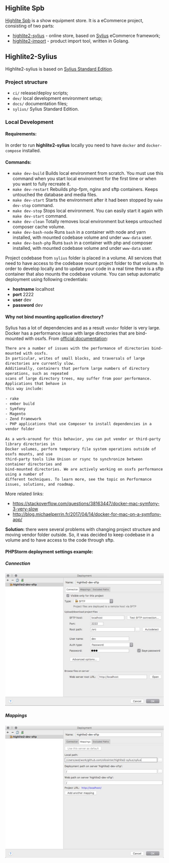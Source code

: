 ## Highlite Spb

[Highlite Spb](http://highlite-spb.ru) is a show equipment store. It is a eCommerce project, consisting of two parts:
- [highlite2-sylius](https://github.com/oliosinter/highlite2-sylius) - online store, based on [Sylius](https://sylius.com) eCommerce framework;
- [highlite2-import](https://github.com/oliosinter/highlite2-import) - product import tool, written in Golang. 

## Highlite2-Sylius
Highlite2-sylius is based on [Sylius Standard Edition](https://github.com/Sylius/Sylius-Standard).

### Project structure
- `ci/` release/deploy scripts;
- `dev/` local development environment setup;
- `docs/` documentation files;
- `sylius/` Sylius Standard Edition.

### Local Development

#### Requirements:
In order to run **highlite2-sylius** locally you need to have `docker` and `docker-compose` installed. 

#### Commands:
- `make dev-build` Builds local environment from scratch. You must use this command when you start local environment for the first time or when you want to fully recreate it.
- `make dev-restart` Rebuilds php-fpm, nginx and sftp containers. Keeps untouched the database and media files.
- `make dev-start` Starts the environment after it had been stopped by `make dev-stop` command.
- `make dev-stop` Stops local environment. You can easily start it again with `make dev-start` command.
- `make dev-clean` Totally removes local environment but keeps untouched composer cache volume.
- `make dev-bash-node` Runs `bash` in a container with node and yarn installed, with mounted codebase volume and under `www-data` user.
- `make dev-bash-php` Runs `bash` in a container with php and composer installed, with mounted codebase volume and under `www-data` user.

Project codebase from `sylius` folder is placed in a volume. All services that need to have access to the codebase mount project folder to that volume.
In order to develop locally and to update your code in a real time there is a sftp container that also mounts the codebase volume. You can setup
automatic deployment using following credentials:
- **hostname** localhost
- **port** 2222
- **user** dev
- **password** dev

#### Why not bind mounting application directory?
Sylius has a lot of dependencies and as a result `vendor` folder is very large. Docker has a performance issue with
large directories that are bind-mounted with osxfs. From [official documentation](https://docs.docker.com/docker-for-mac/troubleshoot/#known-issues):
```
There are a number of issues with the performance of directories bind-mounted with osxfs. 
In particular, writes of small blocks, and traversals of large directories are currently slow. 
Additionally, containers that perform large numbers of directory operations, such as repeated 
scans of large directory trees, may suffer from poor performance. Applications that behave in 
this way include:

- rake
- ember build
- Symfony
- Magento
- Zend Framework
- PHP applications that use Composer to install dependencies in a vendor folder

As a work-around for this behavior, you can put vendor or third-party library directories in 
Docker volumes, perform temporary file system operations outside of osxfs mounts, and use 
third-party tools like Unison or rsync to synchronize between container directories and 
bind-mounted directories. We are actively working on osxfs performance using a number of 
different techniques. To learn more, see the topic on Performance issues, solutions, and roadmap.
```
More related links:
- https://stackoverflow.com/questions/38163447/docker-mac-symfony-3-very-slow
- http://blog.michaelperrin.fr/2017/04/14/docker-for-mac-on-a-symfony-app/

**Solution:** there were several problems with changing project structure and moving vendor folder outside. 
So, it was decided to keep codebase in a volume and to have access to the code through sftp.

#### PHPStorm deployment settings example:
##### Connection
![Deployment connection settings](docs/phpstorm-deployment-settings-example-connection.jpg "Connection settings")
##### Mappings
![Deployment mappings settings](docs/phpstorm-deployment-settings-example-mappings.jpg "Mappings settings")

